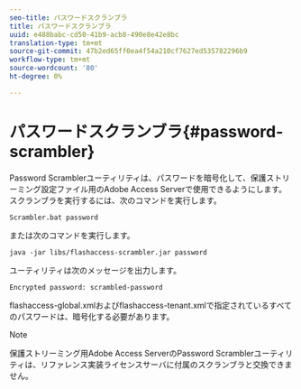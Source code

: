 ```yaml
---
seo-title: パスワードスクランブラ
title: パスワードスクランブラ
uuid: e488babc-cd50-41b9-acb8-490e8e42e8bc
translation-type: tm+mt
source-git-commit: 47b2ed65ff0ea4f54a210cf7627ed535782296b9
workflow-type: tm+mt
source-wordcount: '80'
ht-degree: 0%

---
```



# パスワードスクランブラ{#password-scrambler}

Password Scramblerユーティリティは、パスワードを暗号化して、保護ストリーミング設定ファイル用のAdobe Access Serverで使用できるようにします。 スクランブラを実行するには、次のコマンドを実行します。

```
Scrambler.bat password 
```

または次のコマンドを実行します。

```
java -jar libs/flashaccess-scrambler.jar password  
```

ユーティリティは次のメッセージを出力します。

```
Encrypted password: scrambled-password 
```

flashaccess-global.xmlおよびflashaccess-tenant.xmlで指定されているすべてのパスワードは、暗号化する必要があります。

>[!NOTE]
>
>保護ストリーミング用Adobe Access ServerのPassword Scramblerユーティリティは、リファレンス実装ライセンスサーバに付属のスクランブラと交換できません。

